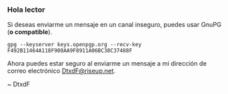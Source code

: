 ### Hola lector

Si deseas enviarme un mensaje en un canal inseguro, puedes usar GnuPG (**o compatible**).

```
gpg --keyserver keys.openpgp.org --recv-key F492B11464A118F908AA9F8911A06BC38C37488F
```

Ahora puedes estar seguro al enviarme un mensaje a mi dirección de correo electrónico [DtxdF@riseup.net](mailto:DtxdF@riseup.net).

~ DtxdF
